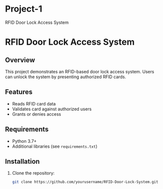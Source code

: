 # Project-1
RFID Door Lock Access System
# RFID Door Lock Access System

## Overview
This project demonstrates an RFID-based door lock access system. Users can unlock the system by presenting authorized RFID cards.

## Features
- Reads RFID card data
- Validates card against authorized users
- Grants or denies access

## Requirements
- Python 3.7+
- Additional libraries (see `requirements.txt`)

## Installation
1. Clone the repository:
   ```bash
   git clone https://github.com/yourusername/RFID-Door-Lock-System.git
